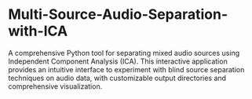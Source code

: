 # Multi-Source-Audio-Separation-with-ICA
A comprehensive Python tool for separating mixed audio sources using Independent Component Analysis (ICA). This interactive application provides an intuitive interface to experiment with blind source separation techniques on audio data, with customizable output directories and comprehensive visualization.
